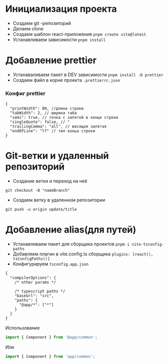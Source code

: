 # Инициализация проекта

- Создаем git -репозиторий
- Делаем clone
- Создаем шаблон react-приложения `pnpm create vite@latest`
- Устанавливаем зависимости `pnpm install`

# Добавление prettier

- Устанаваливаем пакет в DEV зависимости `pnpm install -D prettier`
- Создаем файл в корне проекта `.prettierrc.json`

### Конфиг prettier

```json5
{
  "printWidth": 80, //длина строки
  "tabWidth": 2, // ширина таба
  "semi": true, // точка с запятой в конце строки
  "singleQuote": false, // "
  "trailingComma": "all", // висящая запятая
  "endOfLine": "lf" // тип конца строки
}
```

# Git-ветки и удаленный репозиторий

- Создание ветки и переход на неё
```
git checkout -B "nameBranch"
```

- Создаем ветку в удаленном репозитории
```
git push -u origin update/title
```


# Добавление alias(для путей)

- Устанавливаем пакет для сборщика проектов `pnpm i vite-tsconfig-paths`
- Добавляем плагин в vite.config.ts сборщика `plugins: [react(), tsConfigPaths()]`
- Конфигурируем `tsconfig.app.json`
```json5
{
  "compilerOptions": {
    /* other params */

    /* typescript paths */
    "baseUrl": "src",
    "paths": {
      "@app/*": ["*"]
    }
  }
}
```

Использование

```ts
import { Component } from '@app/common';
```

Или

```ts
import { Component } from 'app/common';
```
